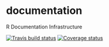 # documentation
R Documentation Infrastructure

[![Travis build status](https://travis-ci.org/RDocTaskForce/documentation.svg?branch=master)](https://travis-ci.org/RDocTaskForce/documentation)
[![Coverage status](https://codecov.io/gh/RDocTaskForce/documentation/branch/master/graph/badge.svg)](https://codecov.io/github/RDocTaskForce/documentation?branch=master)